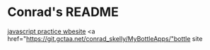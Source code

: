 # Conrad's README
<a href="https://conradskelly.github.io/website/">javascript practice wbesite</a>
<a href="https://git.gctaa.net/conrad_skelly/MyBottleApps/"bottle site</a>
